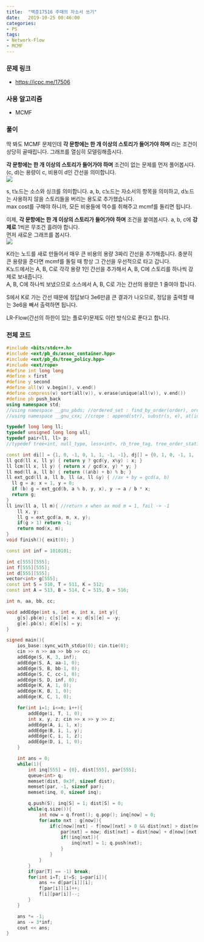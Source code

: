 ```yaml
---
title:  "백준17516 주때의 자소서 쓰기"
date:   2019-10-25 00:46:00
categories:
- PS
tags:
- Network-Flow
- MCMF
---
```


### 문제 링크
* https://icpc.me/17506

### 사용 알고리즘
* MCMF

### 풀이
딱 봐도 MCMF 문제인데 **각 문항에는 한 개 이상의 스토리가 들어가야 하며** 라는 조건이 상당히 골때립니다. 그래프를 열심히 모델링해줍시다.

**각 문항에는 한 개 이상의 스토리가 들어가야 하며** 조건이 없는 문제를 먼저 풀어봅시다. (c, d)는 용량이 c, 비용이 d인 간선을 의미합니다.<Br>
<img src = "https://i.imgur.com/WiVPUM7.png">

s, t노드는 소스와 싱크를 의미합니다. a, b, c노드는 자소서의 항목을 의미하고, d노드는 사용하지 않을 스토리들을 버리는 용도로 추가했습니다.<br>
max cost를 구해야 하니까, 모든 비용들에 역수를 취해주고 mcmf를 돌리면 됩니다.

이제, **각 문항에는 한 개 이상의 스토리가 들어가야 하며** 조건을 붙여봅시다. a, b, c에 **강제로** 1씩은 무조건 흘려야 합니다.<br>
먼저 새로운 그래프를 봅시다.<br>
<img src = "https://i.imgur.com/DHkc7ME.png">

K라는 노드를 새로 만들어서 매우 큰 비용의 용량 3짜리 간선을 추가해줍니다. 충분히 큰 용량을 준다면 mcmf를 돌릴 때 항상 그 간선을 우선적으로 타고 갑니다.<br>
K노드에서는 A, B, C로 각각 용량 1인 간선을 추가해서 A, B, C에 스토리를 하나씩 강제로 보내줍니다.<br>
A, B, C에 하나씩 보냈으므로 소스에서 A, B, C로 가는 간선의 용량은 1 줄여야 합니다.

S에서 K로 가는 간선 때문에 정답보다 3e6만큼 큰 결과가 나오므로, 정답을 출력할 때는 3e6을 빼서 출력하면 됩니다.

LR-Flow(간선의 하한이 있는 플로우)문제도 이런 방식으로 푼다고 합니다.

### 전체 코드
```cpp
#include <bits/stdc++.h>
#include <ext/pb_ds/assoc_container.hpp>
#include <ext/pb_ds/tree_policy.hpp>
#include <ext/rope>
#define int long long
#define x first
#define y second
#define all(v) v.begin(), v.end()
#define compress(v) sort(all(v)), v.erase(unique(all(v)), v.end())
#define pb push_back
using namespace std;
//using namespace __gnu_pbds; //ordered_set : find_by_order(order), order_of_key(key)
//using namespace __gnu_cxx; //crope : append(str), substr(s, e), at(idx)

typedef long long ll;
typedef unsigned long long ull;
typedef pair<ll, ll> p;
//typedef tree<int, null_type, less<int>, rb_tree_tag, tree_order_statistics_node_update> ordered_set;

const int di[] = {1, 0, -1, 0, 1, 1, -1, -1}, dj[] = {0, 1, 0, -1, 1, -1, 1, -1};
ll gcd(ll x, ll y) { return y ? gcd(y, x%y) : x; }
ll lcm(ll x, ll y) { return x / gcd(x, y) * y; }
ll mod(ll a, ll b) { return ((a%b) + b) % b; }
ll ext_gcd(ll a, ll b, ll &x, ll &y) { //ax + by = gcd(a, b)
  ll g = a; x = 1, y = 0;
  if (b) g = ext_gcd(b, a % b, y, x), y -= a / b * x;
  return g;
}
ll inv(ll a, ll m){ //return x when ax mod m = 1, fail -> -1
    ll x, y;
    ll g = ext_gcd(a, m, x, y);
    if(g > 1) return -1;
    return mod(x, m);
}
void finish(){ exit(0); }

const int inf = 1010101;

int c[555][555];
int f[555][555];
int d[555][555];
vector<int> g[555];
const int S = 510, T = 511, K = 512;
const int A = 513, B = 514, C = 515, D = 516;

int n, aa, bb, cc;

void addEdge(int s, int e, int x, int y){
    g[s].pb(e); c[s][e] = x; d[s][e] = -y;
    g[e].pb(s); d[e][s] = y;
}

signed main(){
    ios_base::sync_with_stdio(0); cin.tie(0);
    cin >> n >> aa >> bb >> cc;
    addEdge(S, K, 3, inf);
    addEdge(S, A, aa-1, 0);
    addEdge(S, B, bb-1, 0);
    addEdge(S, C, cc-1, 0);
    addEdge(S, D, inf, 0);
    addEdge(K, A, 1, 0);
    addEdge(K, B, 1, 0);
    addEdge(K, C, 1, 0);

    for(int i=1; i<=n; i++){
        addEdge(i, T, 1, 0);
        int x, y, z; cin >> x >> y >> z;
        addEdge(A, i, 1, x);
        addEdge(B, i, 1, y);
        addEdge(C, i, 1, z);
        addEdge(D, i, 1, 0);
    }

    int ans = 0;
    while(1){
        int inq[555] = {0}, dist[555], par[555];
        queue<int> q;
        memset(dist, 0x3f, sizeof dist);
        memset(par, -1, sizeof par);
        memset(inq, 0, sizeof inq);

        q.push(S); inq[S] = 1; dist[S] = 0;
        while(q.size()){
            int now = q.front(); q.pop(); inq[now] = 0;
            for(auto nxt : g[now]){
                if(c[now][nxt] - f[now][nxt] > 0 && dist[nxt] > dist[now] + d[now][nxt]){
                    par[nxt] = now; dist[nxt] = dist[now] + d[now][nxt];
                    if(!inq[nxt]){
                        inq[nxt] = 1; q.push(nxt);
                    }
                }
            }
        }
        if(par[T] == -1) break;
        for(int i=T; i!=S; i=par[i]){
            ans += d[par[i]][i];
            f[par[i]][i]++;
            f[i][par[i]]--;
        }
    }

    ans *= -1;
    ans -= 3*inf;
    cout << ans;
}
```
